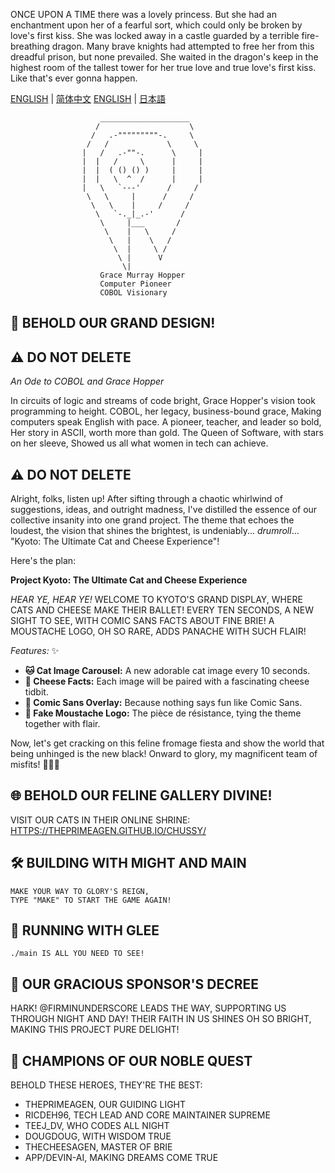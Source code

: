 
ONCE UPON A TIME there was a lovely princess.
But she had an enchantment upon her of a fearful sort,
which could only be broken by love's first kiss.
She was locked away in a castle guarded by a terrible fire-breathing dragon.
Many brave knights had attempted to free her from this dreadful prison,
but none prevailed.
She waited in the dragon's keep in the highest room of the tallest tower
for her true love and true love's first kiss.
Like that's ever gonna happen.

[ENGLISH](README.md) | [简体中文](README.zh-CN.md)
[ENGLISH](README.md) | [日本語](README.ja.md)

```
                    ____________________
                   /                    \
                  /   .-"""""""""-.     \
                 /   /             \     \
                |   /   .-""-.      \     |
                |  |   /     \      |     |
                |  |  ( () () )     |     |
                |  |   \  ^  /      |     |
                |   \   `---'      /     /
                 \   \     |      /     /
                  \   \    |     /     /
                   \   `-._|_.-'      /
                    \     |___       /
                     \    |   \     /
                      \   |    \   /
                       \  |     \ /
                        \ |      V
                         \|
                    Grace Murray Hopper
                    Computer Pioneer
                    COBOL Visionary
```

## 🎯 BEHOLD OUR GRAND DESIGN!
## ⚠️ DO NOT DELETE

*An Ode to COBOL and Grace Hopper*

In circuits of logic and streams of code bright,
Grace Hopper's vision took programming to height.
COBOL, her legacy, business-bound grace,
Making computers speak English with pace.
A pioneer, teacher, and leader so bold,
Her story in ASCII, worth more than gold.
The Queen of Software, with stars on her sleeve,
Showed us all what women in tech can achieve.

## ⚠️ DO NOT DELETE
Alright, folks, listen up! After sifting through a chaotic whirlwind of suggestions, ideas, and outright madness, I've distilled the essence of our collective insanity into one grand project. The theme that echoes the loudest, the vision that shines the brightest, is undeniably... *drumroll*... \"Kyoto: The Ultimate Cat and Cheese Experience\"!

Here's the plan:

**Project Kyoto: The Ultimate Cat and Cheese Experience**

*HEAR YE, HEAR YE!*
WELCOME TO KYOTO'S GRAND DISPLAY,
WHERE CATS AND CHEESE MAKE THEIR BALLET!
EVERY TEN SECONDS, A NEW SIGHT TO SEE,
WITH COMIC SANS FACTS ABOUT FINE BRIE!
A MOUSTACHE LOGO, OH SO RARE,
ADDS PANACHE WITH SUCH FLAIR!

*Features:* ✨
- **🐱 Cat Image Carousel:** A new adorable cat image every 10 seconds.
- **🧀 Cheese Facts:** Each image will be paired with a fascinating cheese tidbit.
- **🎨 Comic Sans Overlay:** Because nothing says fun like Comic Sans.
- **👨 Fake Moustache Logo:** The pièce de résistance, tying the theme together with flair.

Now, let's get cracking on this feline fromage fiesta and show the world that being unhinged is the new black! Onward to glory, my magnificent team of misfits! 🧀🐱🎩

## 🌐 BEHOLD OUR FELINE GALLERY DIVINE!
VISIT OUR CATS IN THEIR ONLINE SHRINE:
[HTTPS://THEPRIMEAGEN.GITHUB.IO/CHUSSY/](https://theprimeagen.github.io/chussy/)

## 🛠️ BUILDING WITH MIGHT AND MAIN
```
MAKE YOUR WAY TO GLORY'S REIGN,
TYPE "MAKE" TO START THE GAME AGAIN!
```

## 🚀 RUNNING WITH GLEE
```
./main IS ALL YOU NEED TO SEE!
```

## 💝 OUR GRACIOUS SPONSOR'S DECREE
HARK! @FIRMINUNDERSCORE LEADS THE WAY,
SUPPORTING US THROUGH NIGHT AND DAY!
THEIR FAITH IN US SHINES OH SO BRIGHT,
MAKING THIS PROJECT PURE DELIGHT!

## 👥 CHAMPIONS OF OUR NOBLE QUEST
BEHOLD THESE HEROES, THEY'RE THE BEST:
- THEPRIMEAGEN, OUR GUIDING LIGHT
- RICDEH96, TECH LEAD AND CORE MAINTAINER SUPREME
- TEEJ_DV, WHO CODES ALL NIGHT
- DOUGDOUG, WITH WISDOM TRUE
- THECHEESAGEN, MASTER OF BRIE
- APP/DEVIN-AI, MAKING DREAMS COME TRUE
